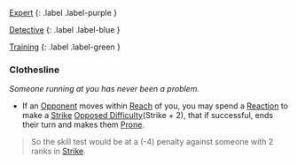 
[Expert](Game/Expert-List)
{: .label .label-purple }

[Detective](Game/Detective)
{: .label .label-blue }

[Training](Game/Progress#Training)
{: .label .label-green }
### Clothesline
*Someone running at you has never been a problem.*
* If an [Opponent](Game/Core/Terminology#Opponent) moves within [Reach](Game/Core/Movement#Reach) of you, you may spend a [Reaction](Game/Core/Reacting#Reaction) to make a [Strike](Game/Core/Strength#Strike) [Opposed Difficulty](Game/Core/Skills#Opposed%20Difficulty)(Strike + 2), that if successful, ends their turn and makes them [Prone](Game/Core/Effects#Prone).

> So the skill test would be at a (-4) penalty against someone with 2 ranks in [Strike](Game/Core/Strength#Strike).